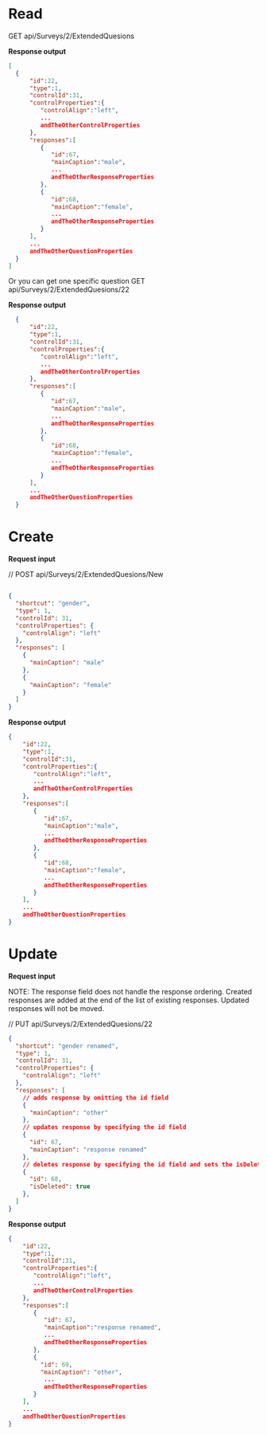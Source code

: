 # Read

GET api/Surveys/2/ExtendedQuesions

**Response output**

```json
[
  {
      "id":22,
      "type":1,
      "controlId":31,
      "controlProperties":{
         "controlAlign":"left",
         ...
         andTheOtherControlProperties
      },
      "responses":[
         {
            "id":67,
            "mainCaption":"male",
            ...
            andTheOtherResponseProperties
         },
         {
            "id":68,
            "mainCaption":"female",
            ...
            andTheOtherResponseProperties
         }
      ],
      ...
      andTheOtherQuestionProperties
  }
]
```

Or you can get one specific question GET api/Surveys/2/ExtendedQuesions/22

**Response output**

```json
  {
      "id":22,
      "type":1,
      "controlId":31,
      "controlProperties":{
         "controlAlign":"left",
         ...
         andTheOtherControlProperties
      },
      "responses":[
         {
            "id":67,
            "mainCaption":"male",
            ...
            andTheOtherResponseProperties
         },
         {
            "id":68,
            "mainCaption":"female",
            ...
            andTheOtherResponseProperties
         }
      ],
      ...
      andTheOtherQuestionProperties
  }
```

# Create

**Request input** 

// POST api/Surveys/2/ExtendedQuesions/New
```json

{
  "shortcut": "gender",
  "type": 1,
  "controlId": 31,
  "controlProperties": {
    "controlAlign": "left"
  },
  "responses": [
    {
      "mainCaption": "male"
    },
    {
      "mainCaption": "female"
    }
  ]
}
```
**Response output**

```json
{
    "id":22,
    "type":1,
    "controlId":31,
    "controlProperties":{
       "controlAlign":"left",
       ...
       andTheOtherControlProperties
    },
    "responses":[
       {
          "id":67,
          "mainCaption":"male",
          ...
          andTheOtherResponseProperties
       },
       {
          "id":68,
          "mainCaption":"female",
          ...
          andTheOtherResponseProperties
       }
    ],
    ...
    andTheOtherQuestionProperties
}
```

# Update

**Request input**

NOTE: The response field does not handle the response ordering.
Created responses are added at the end of the list of existing responses.
Updated responses will not be moved.


// PUT api/Surveys/2/ExtendedQuesions/22

```json
{
  "shortcut": "gender renamed",
  "type": 1,
  "controlId": 31,
  "controlProperties": {
    "controlAlign": "left"
  },
  "responses": [
    // adds response by omitting the id field 
    {
      "mainCaption": "other"
    },
    // updates response by specifying the id field
    {
      "id": 67,
      "mainCaption": "response renamed"
    },
    // deletes response by specifying the id field and sets the isDeleted field
    {
      "id": 68,
      "isDeleted": true
    },
  ]
}
```
**Response output**

```json
{
    "id":22,
    "type":1,
    "controlId":31,
    "controlProperties":{
       "controlAlign":"left",
       ...
       andTheOtherControlProperties
    },
    "responses":[
       {
          "id": 67,
          "mainCaption":"response renamed",
          ...
          andTheOtherResponseProperties
       },
       {
         "id": 69,
         "mainCaption": "other",
          ...
          andTheOtherResponseProperties
       }
    ],
    ...
    andTheOtherQuestionProperties
}
```
